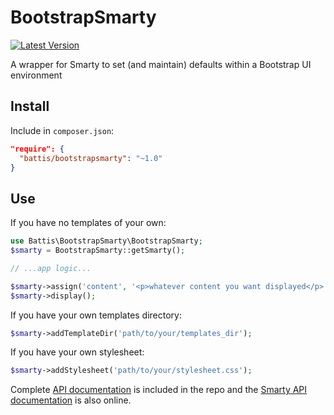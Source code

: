 # BootstrapSmarty

[![Latest Version](https://img.shields.io/packagist/v/battis/bootstrapsmarty.svg)](https://packagist.org/packages/battis/bootstrapsmarty)

A wrapper for Smarty to set (and maintain) defaults within a Bootstrap UI environment

## Install

Include in `composer.json`:

```JSON
"require": {
  "battis/bootstrapsmarty": "~1.0"
}
```

## Use

If you have no templates of your own:

```PHP
use Battis\BootstrapSmarty\BootstrapSmarty;
$smarty = BootstrapSmarty::getSmarty();

// ...app logic...

$smarty->assign('content', '<p>whatever content you want displayed</p>');
$smarty->display();
```

If you have your own templates directory:

```PHP
$smarty->addTemplateDir('path/to/your/templates_dir');
```

If you have your own stylesheet:

```PHP
$smarty->addStylesheet('path/to/your/stylesheet.css');
```



Complete [API documentation](https://htmlpreview.github.io/?https://raw.githubusercontent.com/battis/BootstrapSmarty/master/doc/namespaces/Battis.BootstrapSmarty.html) is included in the repo and the [Smarty API documentation](http://www.smarty.net/docs/en/) is also online.
